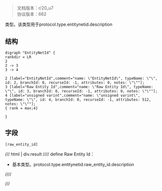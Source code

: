 # <!-- md:samp EntityNetId -->

> 文档版本：r/20_u7<br/>协议版本：662

<!-- md:samp EntityNetId -->类型。该类型用于protocol.type.entitynetid.description

## 结构

```viz
digraph "EntityNetId" {
rankdir = LR
2
2 -> 3
3 -> 4

2 [label="EntityNetId",comment="name: \"EntityNetId\", typeName: \"\", id: 2, branchId: 0, recurseId: -1, attributes: 0, notes: \"\""];
3 [label="Raw Entity Id",comment="name: \"Raw Entity Id\", typeName: \"\", id: 3, branchId: 0, recurseId: -1, attributes: 0, notes: \"\""];
4 [label="unsigned varint",comment="name: \"unsigned varint\", typeName: \"\", id: 4, branchId: 0, recurseId: -1, attributes: 512, notes: \"\""];
{ rank = max;4}

}

```

## 字段

```title='EntityNetId'
[raw_entity_id]
```

/// html | div.result
//// define
Raw Entity Id：<!-- md:samp unsigned varint -->

- 基本类型。protocol.type.entitynetid.raw_entity_id.description


////

///

